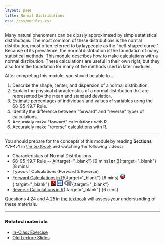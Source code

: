```yaml
---
layout: page
title: Normal Distributions
css: /css/modules.css
---
```


<div class="ILOs">
<p>Many natural phenomena can be closely approximated by simple statistical distributions.  The most common of these distributions is the normal distribution, most often referred to by laypeople as the "bell-shaped curve."  Because of its prevalence, the normal distribution is the foundation of many statistical methods.  This module describes how to make calculations with a normal distribution.  These calculations are useful in their own right, but they also form the foundation for many of the methods used in later modules.</p>

<p>After completing this module, you should be able to ...</p>

<ol>
  <li>Describe the shape, center, and dispersion of a normal distribution.</li>
  <li>Explain the physical characteristics of a normal distribution that are represented by the mean and standard deviation.</li>
  <li>Estimate percentages of individuals and values of variables using the 68-95-99.7 Rule.</li>
  <li>Identify the difference between "forward" and "reverse" types of calculations.</li>
  <li>Accurately make "forward" calculations with R.</li>
  <li>Accurately make "reverse" calculations with R.</li>
</ol>
</div>

----

You should prepare for the concepts of this module by reading **Sections 4.1-4.4** in [the textbook](../../book/) and watching the following videos:

* Characteristics of Normal Distributions
* 68-95-99.7 Rule -- [A](https://www.youtube.com/v/PJPXFOK8F8E?version=3&autoplay=1){:target="_blank"} [9 mins] **or** [B](https://www.youtube.com/v/cgxPcdPbujI?version=3&autoplay=1){:target="_blank"} [8 mins]
* Types of Calculations (Forward & Reverse)
* [Forward Calculations in R](https://vimeo.com/user45324800/normdist-forward){:target="_blank"} [6 mins] [![Web](../../img/web.png)](RHO.html){:target="_blank"}  [![PDF](../../img/pdf.png)](RHO.pdf) [![MSWord](../../img/word.png)](RHO.docx)  [![R](../../img/Rlogo.png)](RHO.R){:target="_blank"}
* [Reverse Calculations in R](https://vimeo.com/user45324800/normdist-reverse){:target="_blank"} [6 mins]

Questions 4.24 and 4.25 in [the textbook](../../book/) will assess your understanding of these materials.

----

### Related materials

* [In-Class Exercise](CE.html)
* [Old Lecture Slides](PPT_old.pptx)
